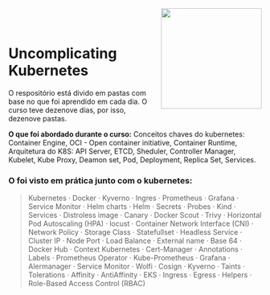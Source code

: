 <img align="right" src="https://github.com/user-attachments/assets/14098921-eebb-463f-9dd5-23f0f6f85a0a" width="200"> 
</br></br>

# Uncomplicating Kubernetes        

O respositório está divido em pastas com base no que foi aprendido em cada dia. O curso teve dezenove dias, por isso, dezenove pastas. 


**O que foi abordado durante o curso:**
Conceitos chaves do kubernetes: Container Engine, OCI - Open container initiative, Container Runtime, Arquitetura do K8S: API Server, ETCD, Sheduler, Controller Manager,  Kubelet, Kube Proxy, Deamon set, Pod, Deployment, Replica Set, Services.


### O foi visto em prática junto com o kubernetes:

> Kubernetes · Docker · Kyverno · Ingres · Prometheus · Grafana · Service Monitor · Helm charts · Helm  · Secrets · Probes · Kind · Services · Distroless image · Canary · Docker Scout · Trivy · Horizontal Pod Autoscaling (HPA) · locust · Container Network Interface (CNI) · Network Policy · Storage Class · Statefullset · Headless Service · Cluster IP · Node Port · Load Balance · External name · Base 64 · Docker Hub · Context Kubernetes · Cert-Manager · Annotations · Labels · Prometheus Operator · Kube-Prometheus · Grafana · Alermanager · Service Monitor · Wolfi · Cosign · Kyverno · Taints · Tolerations · Affinity · AntiAffinity · EKS · Ingress · Egress · Helpers · Role-Based Access Control (RBAC)

